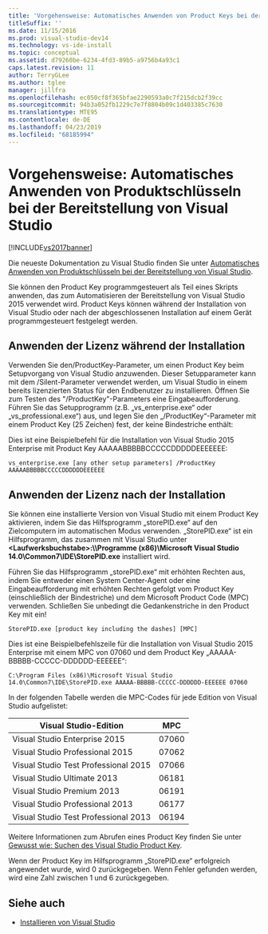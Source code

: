 ```yaml
---
title: 'Vorgehensweise: Automatisches Anwenden von Product Keys bei der Bereitstellung von Visual Studio 2015 | Microsoft-Dokumentation'
titleSuffix: ''
ms.date: 11/15/2016
ms.prod: visual-studio-dev14
ms.technology: vs-ide-install
ms.topic: conceptual
ms.assetid: d79260be-6234-4fd3-89b5-a9756b4a93c1
caps.latest.revision: 11
author: TerryGLee
ms.author: tglee
manager: jillfra
ms.openlocfilehash: ec050cf8f365bfae2290593a0c7f215dcb2f39cc
ms.sourcegitcommit: 94b3a052fb1229c7e7f8804b09c1d403385c7630
ms.translationtype: MTE95
ms.contentlocale: de-DE
ms.lasthandoff: 04/23/2019
ms.locfileid: "68185994"
---
```

# <a name="how-to-automatically-apply-product-keys-when-deploying-visual-studio"></a>Vorgehensweise: Automatisches Anwenden von Produktschlüsseln bei der Bereitstellung von Visual Studio
[!INCLUDE[vs2017banner](../includes/vs2017banner.md)]

Die neueste Dokumentation zu Visual Studio finden Sie unter [Automatisches Anwenden von Produktschlüsseln bei der Bereitstellung von Visual Studio](/visualstudio/install/automatically-apply-product-keys-when-deploying-visual-studio).

Sie können den Product Key programmgesteuert als Teil eines Skripts anwenden, das zum Automatisieren der Bereitstellung von Visual Studio 2015 verwendet wird. Product Keys können während der Installation von Visual Studio oder nach der abgeschlossenen Installation auf einem Gerät programmgesteuert festgelegt werden.

## <a name="apply-the-license-during-installation"></a>Anwenden der Lizenz während der Installation
 Verwenden Sie den/ProductKey-Parameter, um einen Product Key beim Setupvorgang von Visual Studio anzuwenden. Dieser Setupparameter kann mit dem /Silent-Parameter verwendet werden, um Visual Studio in einem bereits lizenzierten Status für den Endbenutzer zu installieren. Öffnen Sie zum Testen des "/ProductKey"-Parameters eine Eingabeaufforderung. Führen Sie das Setupprogramm (z.B. „vs_enterprise.exe“ oder „vs_professional.exe“) aus, und legen Sie den „/ProductKey“-Parameter mit einem Product Key (25 Zeichen) fest, der keine Bindestriche enthält:

 Dies ist eine Beispielbefehl für die Installation von Visual Studio 2015 Enterprise mit Product Key AAAAABBBBBCCCCCDDDDDEEEEEEE:

 `vs_enterprise.exe [any other setup parameters] /ProductKey AAAAABBBBBCCCCCDDDDDDEEEEEE`

## <a name="apply-the-license-after-installation"></a>Anwenden der Lizenz nach der Installation
 Sie können eine installierte Version von Visual Studio mit einem Product Key aktivieren, indem Sie das Hilfsprogramm „storePID.exe“ auf den Zielcomputern im automatischen Modus verwenden. „StorePID.exe“ ist ein Hilfsprogramm, das zusammen mit Visual Studio unter **\<Laufwerksbuchstabe>:\\\Programme (x86)\Microsoft Visual Studio 14.0\Common7\IDE\StorePID.exe** installiert wird.

 Führen Sie das Hilfsprogramm „storePID.exe“ mit erhöhten Rechten aus, indem Sie entweder einen System Center-Agent oder eine Eingabeaufforderung mit erhöhten Rechten gefolgt vom Product Key (einschließlich der Bindestriche) und dem Microsoft Product Code (MPC) verwenden. Schließen Sie unbedingt die Gedankenstriche in den Product Key mit ein!

 `StorePID.exe [product key including the dashes] [MPC]`

 Dies ist eine Beispielbefehlszeile für die Installation von Visual Studio 2015 Enterprise mit einem MPC von 07060 und dem Product Key „AAAAA-BBBBB-CCCCC-DDDDDD-EEEEEE“:

 `C:\Program Files (x86)\Microsoft Visual Studio 14.0\Common7\IDE\StorePID.exe AAAAA-BBBBB-CCCCC-DDDDDD-EEEEEE 07060`

 In der folgenden Tabelle werden die MPC-Codes für jede Edition von Visual Studio aufgelistet:

|Visual Studio-Edition|MPC|
|---------------------------|---------|
|Visual Studio Enterprise 2015|07060|
|Visual Studio Professional 2015|07062|
|Visual Studio Test Professional 2015|07066|
|Visual Studio Ultimate 2013|06181|
|Visual Studio Premium 2013|06191|
|Visual Studio Professional 2013|06177|
|Visual Studio Test Professional 2013|06194|

Weitere Informationen zum Abrufen eines Product Key finden Sie unter [Gewusst wie: Suchen des Visual Studio Product Key](../install/how-to-locate-the-visual-studio-product-key.md).

Wenn der Product Key im Hilfsprogramm „StorePID.exe“ erfolgreich angewendet wurde, wird 0 zurückgegeben. Wenn Fehler gefunden werden, wird eine Zahl zwischen 1 und 6 zurückgegeben.

## <a name="see-also"></a>Siehe auch

- [Installieren von Visual Studio](../install/install-visual-studio-2015.md)